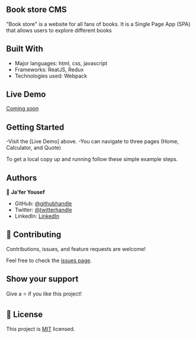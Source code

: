 ## Book store CMS
"Book store" is a website for all fans of books. It is a Single Page App (SPA) that allows users to explore different books

## Built With

- Major languages: html, css, javascript
- Frameworks: ReatJS, Redux
- Technologies used: Webpack

## Live Demo 

[Coming soon]()


## Getting Started

-Visit the [Live Demo] above.
-You can navigate to three pages (Home, Calculator, and Quote)

To get a local copy up and running follow these simple example steps.


## Authors

👤 **Ja'fer Yousef**

- GitHub: [@githubhandle](https://github.com/jaferIdrees)
- Twitter: [@twitterhandle](https://twitter.com/jafel_l)
- LinkedIn: [LinkedIn](https://linkedin.com/in/jaferll)


## 🤝 Contributing

Contributions, issues, and feature requests are welcome!

Feel free to check the [issues page](https://github.com/jaferIdrees/math-magicians-react/issues).

## Show your support

Give a ⭐️ if you like this project!


## 📝 License

This project is [MIT](./MIT.md) licensed.
